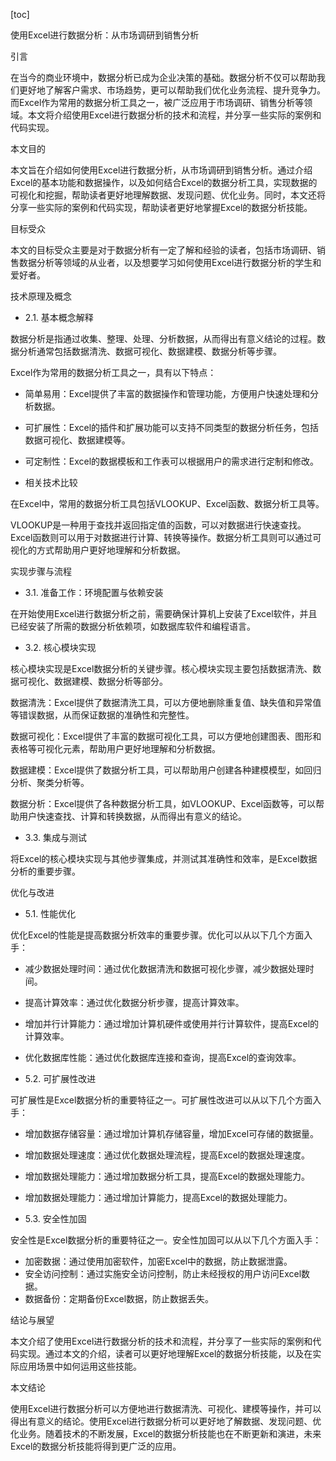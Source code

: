 
[toc]                    
                
                
使用Excel进行数据分析：从市场调研到销售分析

引言

在当今的商业环境中，数据分析已成为企业决策的基础。数据分析不仅可以帮助我们更好地了解客户需求、市场趋势，更可以帮助我们优化业务流程、提升竞争力。而Excel作为常用的数据分析工具之一，被广泛应用于市场调研、销售分析等领域。本文将介绍使用Excel进行数据分析的技术和流程，并分享一些实际的案例和代码实现。

本文目的

本文旨在介绍如何使用Excel进行数据分析，从市场调研到销售分析。通过介绍Excel的基本功能和数据操作，以及如何结合Excel的数据分析工具，实现数据的可视化和挖掘，帮助读者更好地理解数据、发现问题、优化业务。同时，本文还将分享一些实际的案例和代码实现，帮助读者更好地掌握Excel的数据分析技能。

目标受众

本文的目标受众主要是对于数据分析有一定了解和经验的读者，包括市场调研、销售数据分析等领域的从业者，以及想要学习如何使用Excel进行数据分析的学生和爱好者。

技术原理及概念

- 2.1. 基本概念解释

数据分析是指通过收集、整理、处理、分析数据，从而得出有意义结论的过程。数据分析通常包括数据清洗、数据可视化、数据建模、数据分析等步骤。

Excel作为常用的数据分析工具之一，具有以下特点：

- 简单易用：Excel提供了丰富的数据操作和管理功能，方便用户快速处理和分析数据。
- 可扩展性：Excel的插件和扩展功能可以支持不同类型的数据分析任务，包括数据可视化、数据建模等。
- 可定制性：Excel的数据模板和工作表可以根据用户的需求进行定制和修改。

- 相关技术比较

在Excel中，常用的数据分析工具包括VLOOKUP、Excel函数、数据分析工具等。

VLOOKUP是一种用于查找并返回指定值的函数，可以对数据进行快速查找。Excel函数则可以用于对数据进行计算、转换等操作。数据分析工具则可以通过可视化的方式帮助用户更好地理解和分析数据。

实现步骤与流程

- 3.1. 准备工作：环境配置与依赖安装

在开始使用Excel进行数据分析之前，需要确保计算机上安装了Excel软件，并且已经安装了所需的数据分析依赖项，如数据库软件和编程语言。

- 3.2. 核心模块实现

核心模块实现是Excel数据分析的关键步骤。核心模块实现主要包括数据清洗、数据可视化、数据建模、数据分析等部分。

数据清洗：Excel提供了数据清洗工具，可以方便地删除重复值、缺失值和异常值等错误数据，从而保证数据的准确性和完整性。

数据可视化：Excel提供了丰富的数据可视化工具，可以方便地创建图表、图形和表格等可视化元素，帮助用户更好地理解和分析数据。

数据建模：Excel提供了数据分析工具，可以帮助用户创建各种建模模型，如回归分析、聚类分析等。

数据分析：Excel提供了各种数据分析工具，如VLOOKUP、Excel函数等，可以帮助用户快速查找、计算和转换数据，从而得出有意义的结论。

- 3.3. 集成与测试

将Excel的核心模块实现与其他步骤集成，并测试其准确性和效率，是Excel数据分析的重要步骤。

优化与改进

- 5.1. 性能优化

优化Excel的性能是提高数据分析效率的重要步骤。优化可以从以下几个方面入手：

- 减少数据处理时间：通过优化数据清洗和数据可视化步骤，减少数据处理时间。
- 提高计算效率：通过优化数据分析步骤，提高计算效率。
- 增加并行计算能力：通过增加计算机硬件或使用并行计算软件，提高Excel的计算效率。
- 优化数据库性能：通过优化数据库连接和查询，提高Excel的查询效率。

- 5.2. 可扩展性改进

可扩展性是Excel数据分析的重要特征之一。可扩展性改进可以从以下几个方面入手：

- 增加数据存储容量：通过增加计算机存储容量，增加Excel可存储的数据量。
- 增加数据处理速度：通过优化数据处理流程，提高Excel的数据处理速度。
- 增加数据处理能力：通过增加数据分析工具，提高Excel的数据处理能力。
- 增加数据处理能力：通过增加计算能力，提高Excel的数据处理能力。

- 5.3. 安全性加固

安全性是Excel数据分析的重要特征之一。安全性加固可以从以下几个方面入手：

- 加密数据：通过使用加密软件，加密Excel中的数据，防止数据泄露。
- 安全访问控制：通过实施安全访问控制，防止未经授权的用户访问Excel数据。
- 数据备份：定期备份Excel数据，防止数据丢失。

结论与展望

本文介绍了使用Excel进行数据分析的技术和流程，并分享了一些实际的案例和代码实现。通过本文的介绍，读者可以更好地理解Excel的数据分析技能，以及在实际应用场景中如何运用这些技能。

本文结论

使用Excel进行数据分析可以方便地进行数据清洗、可视化、建模等操作，并可以得出有意义的结论。使用Excel进行数据分析可以更好地了解数据、发现问题、优化业务。随着技术的不断发展，Excel的数据分析技能也在不断更新和演进，未来Excel的数据分析技能将得到更广泛的应用。

